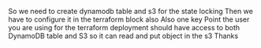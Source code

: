 So we need to create dynamodb table and s3 for the state locking 
Then we have to configure it in the terraform block also 
Also one key Point the user you are using for the terraform deployment should have access to both 
DynamoDB table and S3 so it can read and put object in the s3
Thanks